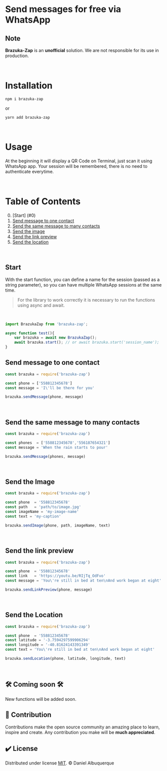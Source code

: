 # Send messages for free via WhatsApp

## Note
**Brazuka-Zap** is an **unofficial** solution. We are not responsible for its use in production.

<br>

# Installation
```shell 
npm i brazuka-zap
```

or

```shell 
yarn add brazuka-zap
```

<br>

# Usage

At the beginning it will display a QR Code on Terminal, just scan it using WhatsApp app. Your session will be remembered, there is no need to authenticate everytime.

<br>

# Table of Contents
0. [Start] (#0)
1. [Send message to one contact](#1)
2. [Send the same message to many contacts](#2)
3. [Send the image](#3)
4. [Send the link preview](#4)
5. [Send the location](#5)

<br>

<a name="0"></a>

## Start
With the start function, you can define a name for the session (passed as a string parameter), so you can have multiple WhatsApp sessions at the same time.

<blockquote>
For the library to work correctly it is necessary to run the functions using async and await.
</blockquote>

<br>

```js
import BrazukaZap from 'brazuka-zap';

async function test(){
	var brazuka = await new BrazukaZap();
	await brazuka.start(); // or await brazuka.start('session_name');
}
```

<a name="1"></a>

## Send message to one contact
```js
const brazuka = require('brazuka-zap')

const phone = ['558812345678']
const message = 'I\'ll be there for you'

brazuka.sendMessage(phone, message)
``` 

<br>

<a name="2"></a>

## Send the same message to many contacts
```js
const brazuka = require('brazuka-zap')

const phones  = ['558812345678','556187654321']
const message = 'When the rain starts to pour'

brazuka.sendMessage(phones, message)
``` 

<br>

<a name="3"></a>

## Send the Image
```js
const brazuka = require('brazuka-zap')

const phone  = '558812345678'
const path   = 'path/to/image.jpg'
const imageName = 'my-image-name'
const text = 'my-caption'

brazuka.sendImage(phone, path, imageName, text)
``` 
<br>

<a name="4"></a>

## Send the link preview
```js
const brazuka = require('brazuka-zap')

const phone  = '558812345678'
const link   = 'https://youtu.be/RIjTq_OdFvo'
const message = 'You\'re still in bed at ten\nAnd work began at eight'

brazuka.sendLinkPreview(phone, message)
``` 

<br>

<a name="5"></a>

## Send the Location
```js
const brazuka = require('brazuka-zap')

const phone  = '558812345678'
const latitude = '-3.7594297599906294'
const longitude = '-40.81624143391349'
const text = 'You\'re still in bed at ten\nAnd work began at eight'

brazuka.sendLocation(phone, latitude, longitude, text)
``` 
<br>

## 🛠 Coming soon 🛠
New functions will be added soon.
<br>

## 🚀 Contribution
Contributions make the open source community an amazing place to learn, inspire and create. Any contribution you make will be **much appreciated**.
<br>

## ✔️ License
Distributed under license [MIT](LICENSE). © Daniel Albuquerque

